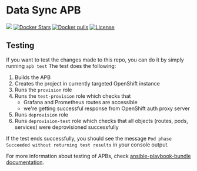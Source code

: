 # Data Sync APB

[![](https://img.shields.io/docker/automated/jrottenberg/ffmpeg.svg)](https://hub.docker.com/r/aerogearcatalog/data-sync-apb/)
[![Docker Stars](https://img.shields.io/docker/stars/aerogearcatalog/data-sync-apb.svg)](https://registry.hub.docker.com/v2/repositories/aerogearcatalog/data-sync-apb/stars/count/)
[![Docker pulls](https://img.shields.io/docker/pulls/aerogearcatalog/data-sync-apb.svg)](https://registry.hub.docker.com/v2/repositories/aerogearcatalog/data-sync-apb/)
[![License](https://img.shields.io/:license-Apache2-blue.svg)](http://www.apache.org/licenses/LICENSE-2.0)

## Testing

If you want to test the changes made to this repo, you can do it by simply running `apb test`
The test does the following:
1. Builds the APB 
1. Creates the project in currently targeted OpenShift instance
1. Runs the `provision` role
1. Runs the `test-provision` role which checks that
    * Grafana and Prometheus routes are accessible
    * we're getting successful response from OpenShift auth proxy server
1. Runs `deprovision` role
1. Runs `deprovision-test` role which checks that all objects (routes, pods, services) were deprovisioned successfully

If the test ends successfully, you should see the message `Pod phase Succeeded without returning test results` in your console output.

For more information about testing of APBs, check [ansible-playbook-bundle documentation](https://github.com/ansibleplaybookbundle/ansible-playbook-bundle/blob/master/docs/getting_started.md#test).
